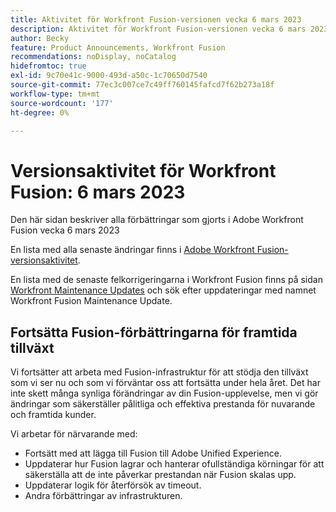 ```yaml
---
title: Aktivitet för Workfront Fusion-versionen vecka 6 mars 2023
description: Aktivitet för Workfront Fusion-versionen vecka 6 mars 2023
author: Becky
feature: Product Announcements, Workfront Fusion
recommendations: noDisplay, noCatalog
hidefromtoc: true
exl-id: 9c70e41c-9000-493d-a50c-1c70650d7540
source-git-commit: 77ec3c007ce7c49ff760145fafcd7f62b273a18f
workflow-type: tm+mt
source-wordcount: '177'
ht-degree: 0%

---
```


# Versionsaktivitet för Workfront Fusion: 6 mars 2023

Den här sidan beskriver alla förbättringar som gjorts i Adobe Workfront Fusion vecka 6 mars 2023

En lista med alla senaste ändringar finns i [Adobe Workfront Fusion-versionsaktivitet](/help/workfront-fusion/fusion-product-releases/fusion-release-activity.md).

En lista med de senaste felkorrigeringarna i Workfront Fusion finns på sidan [Workfront Maintenance Updates](https://experienceleague.adobe.com/docs/workfront-known-issues/releases/current-updates.html) och sök efter uppdateringar med namnet Workfront Fusion Maintenance Update.

## Fortsätta Fusion-förbättringarna för framtida tillväxt

Vi fortsätter att arbeta med Fusion-infrastruktur för att stödja den tillväxt som vi ser nu och som vi förväntar oss att fortsätta under hela året. Det har inte skett många synliga förändringar av din Fusion-upplevelse, men vi gör ändringar som säkerställer pålitliga och effektiva prestanda för nuvarande och framtida kunder.

Vi arbetar för närvarande med:

* Fortsätt med att lägga till Fusion till Adobe Unified Experience.
* Uppdaterar hur Fusion lagrar och hanterar ofullständiga körningar för att säkerställa att de inte påverkar prestandan när Fusion skalas upp.
* Uppdaterar logik för återförsök av timeout.
* Andra förbättringar av infrastrukturen.
